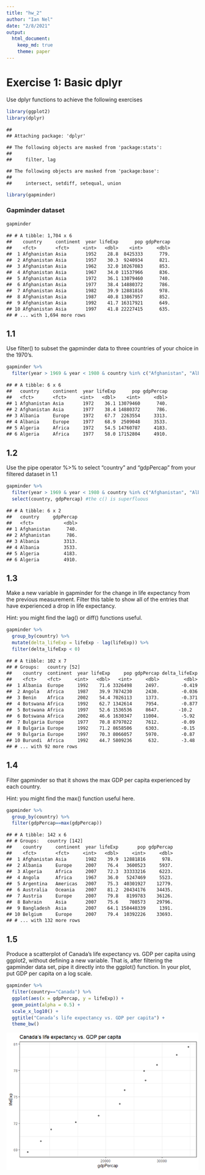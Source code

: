 ```yaml
---
title: "hw_2"
author: "Ian Nel"
date: "2/8/2021"
output: 
  html_document: 
    keep_md: true 
    theme: paper
---
```




# Exercise 1: Basic dplyr
Use dplyr functions to achieve the following exercises 


```r
library(ggplot2)
library(dplyr)
```

```
## 
## Attaching package: 'dplyr'
```

```
## The following objects are masked from 'package:stats':
## 
##     filter, lag
```

```
## The following objects are masked from 'package:base':
## 
##     intersect, setdiff, setequal, union
```

```r
library(gapminder)
```

### Gapminder dataset 

```r
gapminder
```

```
## # A tibble: 1,704 x 6
##    country     continent  year lifeExp      pop gdpPercap
##    <fct>       <fct>     <int>   <dbl>    <int>     <dbl>
##  1 Afghanistan Asia       1952    28.8  8425333      779.
##  2 Afghanistan Asia       1957    30.3  9240934      821.
##  3 Afghanistan Asia       1962    32.0 10267083      853.
##  4 Afghanistan Asia       1967    34.0 11537966      836.
##  5 Afghanistan Asia       1972    36.1 13079460      740.
##  6 Afghanistan Asia       1977    38.4 14880372      786.
##  7 Afghanistan Asia       1982    39.9 12881816      978.
##  8 Afghanistan Asia       1987    40.8 13867957      852.
##  9 Afghanistan Asia       1992    41.7 16317921      649.
## 10 Afghanistan Asia       1997    41.8 22227415      635.
## # ... with 1,694 more rows
```

## 1.1
Use filter() to subset the gapminder data to three countries of your choice in the 1970’s.

```r
gapminder %>% 
  filter(year > 1969 & year < 1980 & country %in% c("Afghanistan", "Albania", "Algeria"))
```

```
## # A tibble: 6 x 6
##   country     continent  year lifeExp      pop gdpPercap
##   <fct>       <fct>     <int>   <dbl>    <int>     <dbl>
## 1 Afghanistan Asia       1972    36.1 13079460      740.
## 2 Afghanistan Asia       1977    38.4 14880372      786.
## 3 Albania     Europe     1972    67.7  2263554     3313.
## 4 Albania     Europe     1977    68.9  2509048     3533.
## 5 Algeria     Africa     1972    54.5 14760787     4183.
## 6 Algeria     Africa     1977    58.0 17152804     4910.
```

## 1.2 
Use the pipe operator %>% to select “country” and “gdpPercap” from your filtered dataset in 1.1

```r
gapminder %>% 
  filter(year > 1969 & year < 1980 & country %in% c("Afghanistan", "Albania", "Algeria")) %>% 
  select(country, gdpPercap) #the c() is superfluous 
```

```
## # A tibble: 6 x 2
##   country     gdpPercap
##   <fct>           <dbl>
## 1 Afghanistan      740.
## 2 Afghanistan      786.
## 3 Albania         3313.
## 4 Albania         3533.
## 5 Algeria         4183.
## 6 Algeria         4910.
```

## 1.3
Make a new variable in gapminder for the change in life expectancy from the previous measurement. Filter this table to show all of the entries that have experienced a drop in life expectancy.

Hint: you might find the lag() or diff() functions useful.


```r
gapminder %>% 
  group_by(country) %>%  
  mutate(delta_lifeExp = lifeExp - lag(lifeExp)) %>% 
  filter(delta_lifeExp < 0)
```

```
## # A tibble: 102 x 7
## # Groups:   country [52]
##    country  continent  year lifeExp     pop gdpPercap delta_lifeExp
##    <fct>    <fct>     <int>   <dbl>   <int>     <dbl>         <dbl>
##  1 Albania  Europe     1992    71.6 3326498     2497.        -0.419
##  2 Angola   Africa     1987    39.9 7874230     2430.        -0.036
##  3 Benin    Africa     2002    54.4 7026113     1373.        -0.371
##  4 Botswana Africa     1992    62.7 1342614     7954.        -0.877
##  5 Botswana Africa     1997    52.6 1536536     8647.       -10.2  
##  6 Botswana Africa     2002    46.6 1630347    11004.        -5.92 
##  7 Bulgaria Europe     1977    70.8 8797022     7612.        -0.09 
##  8 Bulgaria Europe     1992    71.2 8658506     6303.        -0.15 
##  9 Bulgaria Europe     1997    70.3 8066057     5970.        -0.87 
## 10 Burundi  Africa     1992    44.7 5809236      632.        -3.48 
## # ... with 92 more rows
```

## 1.4 
Filter gapminder so that it shows the max GDP per capita experienced by each country.

Hint: you might find the max() function useful here.

```r
gapminder %>% 
  group_by(country) %>% 
  filter(gdpPercap==max(gdpPercap))
```

```
## # A tibble: 142 x 6
## # Groups:   country [142]
##    country     continent  year lifeExp       pop gdpPercap
##    <fct>       <fct>     <int>   <dbl>     <int>     <dbl>
##  1 Afghanistan Asia       1982    39.9  12881816      978.
##  2 Albania     Europe     2007    76.4   3600523     5937.
##  3 Algeria     Africa     2007    72.3  33333216     6223.
##  4 Angola      Africa     1967    36.0   5247469     5523.
##  5 Argentina   Americas   2007    75.3  40301927    12779.
##  6 Australia   Oceania    2007    81.2  20434176    34435.
##  7 Austria     Europe     2007    79.8   8199783    36126.
##  8 Bahrain     Asia       2007    75.6    708573    29796.
##  9 Bangladesh  Asia       2007    64.1 150448339     1391.
## 10 Belgium     Europe     2007    79.4  10392226    33693.
## # ... with 132 more rows
```

## 1.5
Produce a scatterplot of Canada’s life expectancy vs. GDP per capita using ggplot2, without defining a new variable. That is, after filtering the gapminder data set, pipe it directly into the ggplot() function. In your plot, put GDP per capita on a log scale.

```r
gapminder %>% 
  filter(country=="Canada") %>% 
  ggplot(aes(x = gdpPercap, y = lifeExp)) +
  geom_point(alpha = 0.5) +
  scale_x_log10() +
  ggtitle("Canada’s life expectancy vs. GDP per capita") +
  theme_bw()
```

![](exercise1_files/figure-html/unnamed-chunk-6-1.png)<!-- -->


